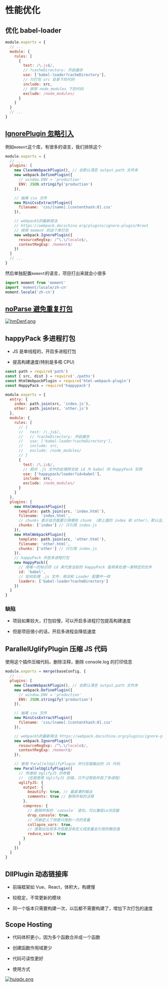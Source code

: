 # 性能优化

## 优化 babel-loader

```js
module.exports = {
  // ...
  module: {
    rules: [
      {
        test: /\.js$/,
        // ?cacheDirectory: 开启缓存
        use: ['babel-loader?cacheDirectory'],
        // 只打包 src 目录下的代码
        include: src,
        // 排除 node_modules 下的代码
        exclude: /node_modules/
      }
    ]
  }
  // ...
}
```

## [IgnorePlugin 忽略引入](https://webpack.docschina.org/plugins/ignore-plugin/)

例如`moment`这个库，有很多的语言，我们排除这个

```js
module.exports = {
  // ...
  plugins: [
    new CleanWebpackPlugin(), // 会默认清空 output.path 文件夹
    new webpack.DefinePlugin({
      // window.ENV = 'production'
      ENV: JSON.stringify('production')
    }),

    // 抽离 css 文件
    new MiniCssExtractPlugin({
      filename: 'css/[name].[contenthash:8].css'
    }),

    // webpack5的最新用法
    // https://webpack.docschina.org/plugins/ignore-plugin/#root
    // 排除 moment 的这个库打包
    new webpack.IgnorePlugin({
      resourceRegExp: /^\.\/locale$/,
      contextRegExp: /moment$/
    })
  ]
  // ...
}
```

然后单独配置`moment`的语言，项目打出来就会小很多

```js
import moment from 'moment'
import 'moment/locale/zh-cn'
moment.locale('zh-cn')
```

## [noParse 避免重复打包](https://webpack.docschina.org/configuration/module/#modulenoparse)

[![hmDenf.png](https://z3.ax1x.com/2021/08/26/hmDenf.png)](https://imgtu.com/i/hmDenf)

## happyPack 多进程打包

- JS 是单线程的，开启多进程打包

- 提高构建速度(特别是多核 CPU)

```js
const path = require('path')
const { src, dist } = require('./paths')
const HtmlWebpackPlugin = require('html-webpack-plugin')
const HappyPack = require('happypack')

module.exports = {
  entry: {
    index: path.join(src, 'index.js'),
    other: path.join(src, 'other.js')
  },
  module: {
    rules: [
      // {
      //   test: /\.js$/,
      //   // ?cacheDirectory: 开启缓存
      //   use: ['babel-loader?cacheDirectory'],
      //   include: src,
      //   exclude: /node_modules/
      // }
      {
        test: /\.js$/,
        // 把对 .js 文件的处理转交给 id 为 babel 的 HappyPack 实例
        use: ['happypack/loader?id=babel'],
        include: src,
        exclude: /node_modules/
      }
    ]
  },
  plugins: [
    new HtmlWebpackPlugin({
      template: path.join(src, 'index.html'),
      filename: 'index.html',
      // chunks 表示该页面要引用哪些 chunk （即上面的 index 和 other），默认全部引用
      chunks: ['index'] // 只引用 index.js
    }),
    new HtmlWebpackPlugin({
      template: path.join(src, 'other.html'),
      filename: 'other.html',
      chunks: ['other'] // 只引用 index.js
    }),
    // happyPack 开启多进程打包
    new HappyPack({
      // 用唯一的标识符 id 来代表当前的 HappyPack 是用来处理一类特定的文件
      id: 'babel',
      // 如何处理 .js 文件，用法和 Loader 配置中一样
      loaders: ['babel-loader?cacheDirectory']
    })
  ]
}
```

### 缺陷

- 项目如果较大，打包较慢，可以开启多进程打包提高构建速度

- 但是项目很小的话，开启多进程会降低速度

## ParallelUglifyPlugin 压缩 JS 代码

使用这个插件压缩代码，删除注释，删除 console.log 的打印信息

```js
module.exports = merge(baseConfig, {
  // ...
  plugins: [
    new CleanWebpackPlugin(), // 会默认清空 output.path 文件夹
    new webpack.DefinePlugin({
      // window.ENV = 'production'
      ENV: JSON.stringify('production')
    }),

    // 抽离 css 文件
    new MiniCssExtractPlugin({
      filename: 'css/[name].[contenthash:8].css'
    }),

    // webpack5的最新用法 https://webpack.docschina.org/plugins/ignore-plugin/#root
    new webpack.IgnorePlugin({
      resourceRegExp: /^\.\/locale$/,
      contextRegExp: /moment$/
    }),

    // 使用 ParallelUglifyPlugin 并行压缩输出的 JS 代码
    new ParallelUglifyPlugin({
      // 传递给 UglifyJS 的参数
      // （还是使用 UglifyJS 压缩，只不过帮助开启了多进程）
      uglifyJS: {
        output: {
          beautify: true, // 最紧凑的输出
          comments: true // 删除所有的注释
        },
        compress: {
          // 删除所有的 `console` 语句，可以兼容ie浏览器
          drop_console: true,
          // 内嵌定义了但是只用到一次的变量
          collapse_vars: true,
          // 提取出出现多次但是没有定义成变量去引用的静态值
          reduce_vars: true
        }
      }
    })
  ]
}
```

## DllPlugin 动态链接库

- 前端框架如 Vue、React，体积大，构建慢

- 较稳定，不常更新的模块

- 同一个版本只需要构建一次，以后都不需要构建了，增加下次打包的速度

## Scope Hosting

- 代码体积更小，因为多个函数合并成一个函数

- 创建函数作用域更少

- 代码可读性更好

- 使用方式

[![hujqdx.png](https://z3.ax1x.com/2021/08/26/hujqdx.png)](https://imgtu.com/i/hujqdx)